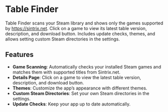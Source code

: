 # Table Finder

Table Finder scans your Steam library and shows only the games supported by https://sintrix.net. Click on a game to view its latest table version, description, and download button. Includes update checks, themes, and allows setting custom Steam directories in the settings.

## Features

- **Game Scanning**: Automatically checks your installed Steam games and matches them with supported titles from Sintrix.net.
- **Details Page**: Click on a game to view the latest table version, description, and download button.
- **Themes**: Customize the app’s appearance with different themes.
- **Custom Steam Directories**: Set your own Steam directories in the settings.
- **Update Checks**: Keep your app up to date automatically.

